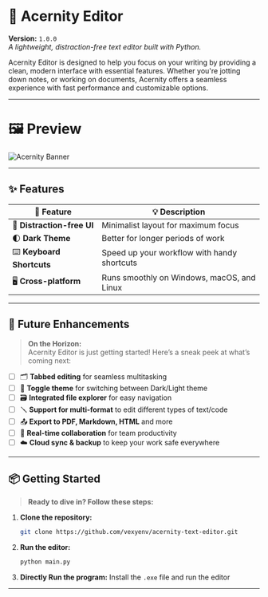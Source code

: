 ﻿# 🚀 Acernity Editor

**Version:** `1.0.0`  
_A lightweight, distraction-free text editor built with Python._

Acernity Editor is designed to help you focus on your writing by providing a clean, modern interface with essential features. Whether you're jotting down notes, or working on documents, Acernity offers a seamless experience with fast performance and customizable options.

---

# 🖼️ Preview

<img src="https://github.com/vexyenv/readme-assets/blob/main/acernity.png" alt="Acernity Banner"/>

---

## ✨ Features

<div align="center">

| 🌟 **Feature**              | 💡 **Description**                                         |
|-----------------------------|-------------------------------------------------------------|
| 🎯 **Distraction-free UI**  | Minimalist layout for maximum focus                        |
| 🌓 **Dark Theme**           | Better for longer periods of work                          |
| ⌨️ **Keyboard Shortcuts**   | Speed up your workflow with handy shortcuts                |
| 🖥️ **Cross-platform**       | Runs smoothly on Windows, macOS, and Linux                 |

</div>

---

## 🚧 Future Enhancements

> **On the Horizon:**  
> Acernity Editor is just getting started! Here’s a sneak peek at what’s coming next:

- [ ] 🗂️ **Tabbed editing** for seamless multitasking
- [ ] 🔌 **Toggle theme** for switching between Dark/Light theme
- [ ] 🗃️ **Integrated file explorer** for easy navigation
- [ ] 🪛 **Support for multi-format** to edit different types of text/code
- [ ] 📤 **Export to PDF, Markdown, HTML** and more
- [ ] 🤝 **Real-time collaboration** for team productivity
- [ ] ☁️ **Cloud sync & backup** to keep your work safe everywhere

---

## 📦 Getting Started

> **Ready to dive in? Follow these steps:**

1. **Clone the repository:**
    ```bash
    git clone https://github.com/vexyenv/acernity-text-editor.git
    ```
2. **Run the editor:**
    ```bash
    python main.py
    ```
3. **Directly Run the program:**
Install the `.exe` file and run the editor

---
